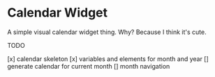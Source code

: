 # Calendar Widget

A simple visual calendar widget thing. Why? Because I think it's cute.

TODO

[x] calendar skeleton
[x] variables and elements for month and year
[] generate calendar for current month
[] month navigation
